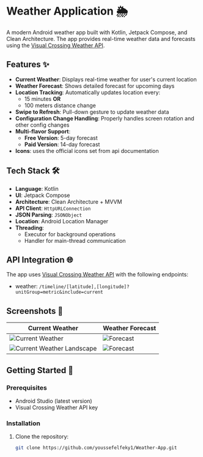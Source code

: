 # Weather Application 🌦️

A modern Android weather app built with Kotlin, Jetpack Compose, and Clean Architecture. The app provides real-time weather data and forecasts using the [Visual Crossing Weather API](https://www.visualcrossing.com/).

## Features ✨

- **Current Weather**: Displays real-time weather for user's current location
- **Weather Forecast**: Shows detailed forecast for upcoming days
- **Location Tracking**: Automatically updates location every:
  - 15 minutes **OR**
  - 100 meters distance change
- **Swipe to Refresh**: Pull-down gesture to update weather data
- **Configuration Change Handling**: Properly handles screen rotation and other config changes
- **Multi-flavor Support**:
  - **Free Version**: 5-day forecast
  - **Paid Version**: 14-day forecast
- **Icons**: uses the official icons set from api documentation

## Tech Stack 🛠️

- **Language**: Kotlin
- **UI**: Jetpack Compose
- **Architecture**: Clean Architecture + MVVM
- **API Client**: `HttpURLConnection`
- **JSON Parsing**: `JSONObject`
- **Location**: Android Location Manager
- **Threading**:
  - Executor for background operations
  - Handler for main-thread communication
  
## API Integration 🌐

The app uses [Visual Crossing Weather API](https://weather.visualcrossing.com/VisualCrossingWebServices/rest/services/timeline/) with the following endpoints:

- weather: `/timeline/[latitude],[longitude]?unitGroup=metric&include=current`

## Screenshots 📸

| Current Weather | Weather Forecast |
|-----------------|------------------|
| ![Current Weather](https://github.com/user-attachments/assets/816e6616-d877-4f5f-97a7-5dc6a48310d8) | ![Forecast](https://github.com/user-attachments/assets/1b64abab-6a2e-4d19-9582-ebe1509755cb) |
| ![Current Weather Landscape](https://github.com/user-attachments/assets/5cb96cbe-e7a1-4dc9-9e5b-37983c61cf8a) | ![Forecast](https://github.com/user-attachments/assets/1614ab09-f13d-4c43-b686-fa4c8146eacb) |


## Getting Started 🚀

### Prerequisites

- Android Studio (latest version)
- Visual Crossing Weather API key

### Installation

1. Clone the repository:
   ```bash
   git clone https://github.com/youssefelfeky1/Weather-App.git

